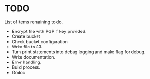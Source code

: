 # TODO

List of items remaining to do.

* Encrypt file with PGP if key provided.
* Create bucket
* Check bucket configuration
* Write file to S3.
* Turn print statements into debug logging and make flag for debug.
* Write documentation.
* Error handling.
* Build process.
* Godoc
